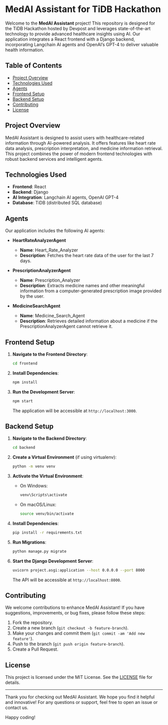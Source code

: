 # MedAI Assistant for TiDB Hackathon

Welcome to the **MedAI Assistant** project! This repository is designed for the TiDB Hackathon hosted by Devpost and leverages state-of-the-art technology to provide advanced healthcare insights using AI. Our application integrates a React frontend with a Django backend, incorporating Langchain AI agents and OpenAI’s GPT-4 to deliver valuable health information.

## Table of Contents

- [Project Overview](#project-overview)
- [Technologies Used](#technologies-used)
- [Agents](#agents)
- [Frontend Setup](#frontend-setup)
- [Backend Setup](#backend-setup)
- [Contributing](#contributing)
- [License](#license)

## Project Overview

MedAI Assistant is designed to assist users with healthcare-related information through AI-powered analysis. It offers features like heart rate data analysis, prescription interpretation, and medicine information retrieval. This project combines the power of modern frontend technologies with robust backend services and intelligent agents.

## Technologies Used

- **Frontend**: React
- **Backend**: Django
- **AI Integration**: Langchain AI agents, OpenAI GPT-4
- **Database**: TiDB (distributed SQL database)

## Agents

Our application includes the following AI agents:

- **HeartRateAnalyzerAgent**
  - **Name**: Heart_Rate_Analyzer
  - **Description**: Fetches the heart rate data of the user for the last 7 days.

- **PrescriptionAnalyzerAgent**
  - **Name**: Prescription_Analyzer
  - **Description**: Extracts medicine names and other meaningful information from a computer-generated prescription image provided by the user.

- **MedicineSearchAgent**
  - **Name**: Medicine_Search_Agent
  - **Description**: Retrieves detailed information about a medicine if the PrescriptionAnalyzerAgent cannot retrieve it.

## Frontend Setup

1. **Navigate to the Frontend Directory**:
   ```bash
   cd frontend
   ```

2. **Install Dependencies**:
   ```bash
   npm install
   ```

3. **Run the Development Server**:
   ```bash
   npm start
   ```
   The application will be accessible at `http://localhost:3000`.

## Backend Setup

1. **Navigate to the Backend Directory**:
   ```bash
   cd backend
   ```

2. **Create a Virtual Environment** (if using virtualenv):
   ```bash
   python -m venv venv
   ```

3. **Activate the Virtual Environment**:
   - On Windows:
     ```bash
     venv\Scripts\activate
     ```
   - On macOS/Linux:
     ```bash
     source venv/bin/activate
     ```

4. **Install Dependencies**:
   ```bash
   pip install -r requirements.txt
   ```

5. **Run Migrations**:
   ```bash
   python manage.py migrate
   ```

6. **Start the Django Development Server**:
   ```bash
   uvicorn project.asgi:application --host 0.0.0.0 --port 8000
   ```
   The API will be accessible at `http://localhost:8000`.

## Contributing

We welcome contributions to enhance MedAI Assistant! If you have suggestions, improvements, or bug fixes, please follow these steps:

1. Fork the repository.
2. Create a new branch (`git checkout -b feature-branch`).
3. Make your changes and commit them (`git commit -am 'Add new feature'`).
4. Push to the branch (`git push origin feature-branch`).
5. Create a Pull Request.

## License

This project is licensed under the MIT License. See the [LICENSE](LICENSE) file for details.

---

Thank you for checking out MedAI Assistant. We hope you find it helpful and innovative! For any questions or support, feel free to open an issue or contact us.

Happy coding!

